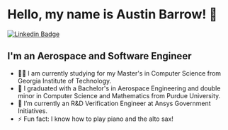 # Hello, my name is Austin Barrow! 👋

[![Linkedin Badge](https://img.shields.io/badge/-LinkedIn-0e76a8?style=flat-square&logo=Linkedin&logoColor=white)](https://www.linkedin.com/in/austin-barrow/)

## I'm an Aerospace and Software Engineer

- 🧑‍🏫 I am currently studying for my Master's in Computer Science from Georgia Institute of Technology.
- 🚀 I graduated with a Bachelor's in Aerospace Engineering and double minor in Computer Science and Mathematics from
  Purdue University.
- 👷 I’m currently an R&D Verification Engineer at Ansys Government Initiatives.
- ⚡ Fun fact: I know how to play piano and the alto sax!

<!-- ### Languages and Tools

- Matlab, Python, Java, C, Javascript, HTML, CSS, React, Perl

---

<details>
  <summary>:zap: GitHub Stats</summary>

  <img align="left" alt="austinjbarrow2000's GitHub Stats" src="https://github-readme-stats.vercel.app/api?username=austinjbarrow2000&show_icons=true&hide_border=false&title_color=ff652f&icon_color=FFE400&bg_color=09131B&text_color=ffffff&border_color=0c1a25" />

</details> -->
